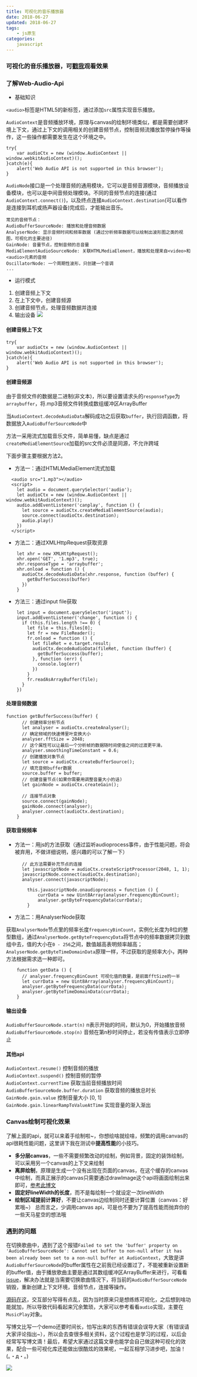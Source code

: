 ```yaml
---
title: 可视化的音乐播放器
date: 2018-06-27
updated: 2018-06-27
tags:
    - js原生
categories:
    javascript
---
```

### 可视化的音乐播放器，可[戳我](http://47.93.248.109:8081)观看效果

### 了解Web-Audio-Api
* 基础知识

`<audio>`标签是HTML5的新标签，通过添加`src`属性实现音乐播放。

`AudioContext`是音频播放环境，原理与canvas的绘制环境类似，都是需要创建环境上下文，通过上下文的调用相关的创建音频节点，控制音频流播放暂停操作等操作，这一些操作都需要发生在这个环境之中。
```
try{
    var audioCtx = new (window.AudioContext || window.webkitAudioContext)(); 
}catch(e){
    alert('Web Audio API is not supported in this browser');
}
```
<!-- more -->

`AudioNode`接口是一个处理音频的通用模块，它可以是音频音源模块，音频播放设备模块，也可以是中间音频处理模块。不同的音频节点的连接(通过`AudioContext.connect()`)，以及终点连接`AudioContext.destination`(可以看作是连接到耳机或扬声器设备)完成后，才能输出音乐。
```
常见的音频节点：
AudioBufferSourceNode: 播放和处理音频数据
AnalyserNode: 显示音频时间和频率数据 (通过分析频率数据可以绘制出波形图之类的视图，可视化的主要途径)
GainNode: 音量节点，控制音频的总音量
MediaElementAudioSourceNode: 关联HTMLMediaElement，播放和处理来自<video>和<audio>元素的音频
OscillatorNode: 一个周期性波形，只创建一个音调
...
```

* 运行模式
1. 创建音频上下文
2. 在上下文中，创建音频源
3. 创建音频节点，处理音频数据并连接
4. 输出设备
![](https://user-gold-cdn.xitu.io/2018/6/15/1640292783fab8cd?w=635&h=113&f=png&s=4713)


#### 创建音频上下文
```
try{
    var audioCtx = new (window.AudioContext || window.webkitAudioContext)(); 
}catch(e){
    alert('Web Audio API is not supported in this browser');
}
```
#### 创建音频源
由于音频文件的数据是二进制(非文本)，所以要设置请求头的`responseType`为`arraybuffer`，将.mp3音频文件转换成数组缓冲区ArrayBuffer

当`AudioContext.decodeAudioData`解码成功之后获取`buffer`，执行回调函数，将数据放入`AudioBufferSourceNode`中

方法一采用流式加载音乐文件，简单易懂，缺点是通过`createMediaElementSource`加载的src文件必须是同源，不允许跨域

下面步骤主要根据方法2。

* 方法一：通过HTMLMediaElement流式加载
```
  <audio src="1.mp3"></audio>
  <script>
    let audio = document.querySelector('audio');
    let audioCtx = new (window.AudioContext || window.webkitAudioContext)();
    audio.addEventListener('canplay', function () {
      let source = audioCtx.createMediaElementSource(audio);
      source.connect(audioCtx.destination);
      audio.play()
    })
  </script>
```
* 方法二：通过XMLHttpRequest获取资源
```
    let xhr = new XMLHttpRequest();
    xhr.open('GET', '1.mp3', true);
    xhr.responseType = 'arraybuffer';
    xhr.onload = function () {
      audioCtx.decodeAudioData(xhr.response, function (buffer) {
        getBufferSuccess(buffer)
      })
    }
```
* 方法三：通过input file获取
```
    let input = document.querySelector('input');
    input.addEventListener('change', function () {
      if (this.files.length !== 0) {
        let file = this.files[0];
        let fr = new FileReader();
        fr.onload = function () {
          let fileRet = e.target.result;
          audioCtx.decodeAudioData(fileRet, function (buffer) {
            getBufferSuccess(buffer);
          }, function (err) {
            console.log(err)
          })
        }
        fr.readAsArrayBuffer(file);
      }
    })
```
#### 处理音频数据
```
function getBufferSuccess(buffer) {
      // 创建频率分析节点
      let analyser = audioCtx.createAnalyser();
      // 确定频域的快速傅里叶变换大小
      analyser.fftSize = 2048;
      // 这个属性可以让最后一个分析帧的数据随时间使值之间的过渡更平滑。
      analyser.smoothingTimeConstant = 0.6;
      // 创建播放对象节点
      let source = audioCtx.createBufferSource();
      // 填充音频buffer数据
      source.buffer = buffer;
      // 创建音量节点(如果你需要用调整音量大小的话)
      let gainNode = audioCtx.createGain();
      
      // 连接节点对象
      source.connect(gainNode);
      gainNode.connect(analyser);
      analyser.connect(audioCtx.destination);
    }
```
#### 获取音频频率
* 方法一：用js的方法获取（通过监听audioprocess事件，由于性能问题，将会被弃用，不做详细说明，感兴趣的可以了解一下）
```
      // 此方法需要补充节点的连接
      let javascriptNode = audioCtx.createScriptProcessor(2048, 1, 1);
      javascriptNode.connect(audioCtx.destination);
      analyser.connect(javascriptNode);
      
        this.javascriptNode.onaudioprocess = function () {
            currData = new Uint8Array(analyser.frequencyBinCount);
            analyser.getByteFrequencyData(currData);
        }

```
* 方法二：用AnalyserNode获取

获取`AnalyserNode`节点里的频率长度`frequencyBinCount`，实例化长度为8位的整型数组，通过`AnalyserNode.getByteFrequencyData`将节点中的频率数据拷贝到数组中去，值的大小在`0 - 256`之间，数值越高表明频率越高；`AnalyserNode.getByteTimeDomainData`原理一样，不过获取的是频率大小，两种方法根据需求选一种即可。
```
    function getData () {
      // analyser.frequencyBinCount 可视化值的数量，是前面fftSize的一半
      let currData = new Uint8Array(analyser.frequencyBinCount);
      analyser.getByteFrequencyData(currData);
      analyser.getByteTimeDomainData(currData);
    }
```
#### 输出设备
`AudioBufferSourceNode.start(n)` n表示开始的时间，默认为0，开始播放音频
`AudioBufferSourceNode.stop(n)` 音频在第n秒时间停止，若没有传值表示立即停止

#### 其他api
`AudioContext.resume()` 控制音频的播放 \
`AudioContext.suspend()` 控制音频的暂停 \
`AudioContext.currentTime` 获取当前音频播放时间 \
`AudioBufferSourceNode.buffer.duration` 获取音频的播放总时长 \
`GainNode.gain.value` 控制音量大小 [0, 1] \
`GainNode.gain.linearRampToValueAtTime` 实现音量的渐入渐出
### Canvas绘制可视化效果
了解上面的api，就可以来着手绘制啦~，你想绘啥就绘啥，频繁的调用canvas的api很耗性能问题，这里讲下我在测试中**提高性能**的小技巧。 
* **多分层canvas**，一些不需要频繁改动的绘制，例如背景，固定的装饰绘制，可以采用另一个canvas的上下文来绘制
* **离屏绘制**，原理是生成一个没有出现在页面的canvas，在这个缓存的canvas中绘制，而真正展示的canvas只需要通过drawImage这个api将画面绘制出来即可，[参考此博文](http://www.cnblogs.com/axes/p/3567364.html?utm_source=tuicool&utm_medium=referral%E3%80%82)
* **固定好lineWidth的长度**，而不是每绘制一个就设定一次lineWidth
* **绘制区域提前计算好**，不要让canvas边绘制同时还要计算位置（canvas：好累哦~）
总而言之，少调用canvas api，可是也不要为了提高性能而抛弃你的一些天马星空的想法哦

### 遇到的问题
在切换歌曲中，遇到了这个报错`Failed to set the 'buffer' property on 'AudioBufferSourceNode': Cannot set buffer to non-null after it has been already been set to a non-null buffer at AudioContext`，大致是讲`AudioBufferSourceNode`的buffer属性在之前我已经设置过了，不能被重新设置新的buffer值，由于播放歌曲主要是通过其数组缓冲区ArrayBuffer来进行，可看看[issue](https://github.com/WebAudio/web-audio-api/issues/288)，解决办法就是当需要切换歌曲情况下，将当前的`AudioBufferSourceNode`销毁，重新创建上下文环境，音频节点，连接等操作。

[源码在这](https://github.com/jingrushen/audio-music-play)，交互部分写得有点乱，因为当时原来只是想练练可视化，之后想到啥功能就加，所以导致代码看起来冗余繁琐，大家可以参考看看`audio`实现，主要在`MusicPlay`对象。

写博文比写一个demo还要时间长，怕写出来的东西有错误会误导大家（有错误请大家评论指出~），所以会去查很多相关资料，这个过程也是学习的过程，以后会经常写写博文滴！最后，希望大家通过这篇文章也能学会自己做这种可视化的效果，配合一些可视化库还能做出很酷炫的效果呢，一起互相学习进步吧，加油！(。・д・。)

![](https://user-gold-cdn.xitu.io/2018/6/16/16406570c6e3b479?w=300&h=300&f=jpeg&s=7979)